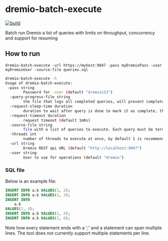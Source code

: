 # dremio-batch-execute

[![build](https://github.com/rsvihladremio/dremio-batch-execute/actions/workflows/ci.yaml/badge.svg)](https://github.com/rsvihladremio/dremio-batch-execute/actions/workflows/ci.yaml)

Batch run Dremio a list of queries with limits on throughput, concurrency and support for resuming

## How to run

    dremio-batch-execute -url https://myhost:9047 -pass myDremioPass -user myDremioUser -source-file queries.sql


```bash
dremio-batch-execute -h
Usage of dremio-batch-execute:
 -pass string
    	Password for -user (default "dremio123")
  -query-progress-file string
    	the file that logs all completed queries, will prevent completed queries in the source file from being retried. Multiple invocations of dremio-batch-execute for the same progress file may result in corruption (default "queries-completed.txt")
  -request-sleep-time duration
    	duration to wait after query is done to mark it as complete, this can also be used to keep from overwhelming a server (default 1s)
  -request-timeout duration
    	request timeout (default 1m0s)
  -source-file string
    	file with a list of queries to execute. Each query must be terminated by a ; or be on only one line. Queries must be unique for resume support to work correctly (default "queries.sql")
  -threads int
    	number of threads to execute at once, by default 1 is recommended (default 1)
  -url string
    	Dremio REST api URL (default "http://localhost:9047")
  -user string
    	User to use for operations (default "dremio")
```

### SQL file

Below is an example file:

```sql
INSERT INTO a.b VALUES(1, 2);
INSERT INTO a.b VALUES(1, 3);
INSERT INTO 
    a.b 
VALUES(1, 4);
INSERT INTO a.b VALUES(1, 5);
INSERT INTO a.b VALUES(1, 6);
```

Note how every statement ends with a ';' and a statement can span multiple lines. The tool does not currently support multiple statements per line.
